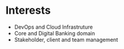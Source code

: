 # Interests

* DevOps and Cloud Infrastruture
* Core and Digital Banking domain
* Stakeholder, client and team management
